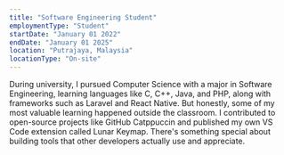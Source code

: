 ```yaml
---
title: "Software Engineering Student"
employmentType: "Student"
startDate: "January 01 2022"
endDate: "January 01 2025"
location: "Putrajaya, Malaysia"
locationType: "On-site"
---
```


During university, I pursued Computer Science with a major in Software Engineering, learning languages like C, C++, Java, and PHP, along with frameworks such as Laravel and React Native. But honestly, some of my most valuable learning happened outside the classroom. I contributed to open-source projects like GitHub Catppuccin and published my own VS Code extension called Lunar Keymap. There's something special about building tools that other developers actually use and appreciate.
